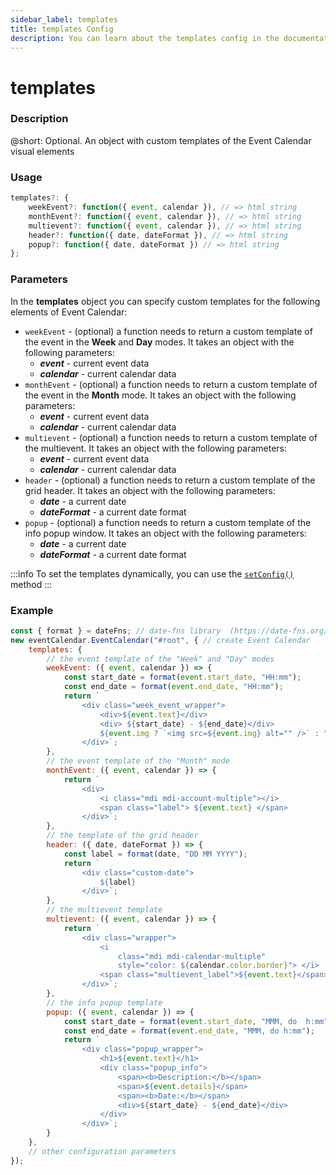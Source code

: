 ```yaml
---
sidebar_label: templates
title: templates Config
description: You can learn about the templates config in the documentation of the DHTMLX JavaScript Event Calendar library. Browse developer guides and API reference, try out code examples and live demos, and download a free 30-day evaluation version of DHTMLX Event Calendar.
---
```


# templates

### Description

@short: Optional. An object with custom templates of the Event Calendar visual elements

### Usage

~~~jsx {}
templates?: {
    weekEvent?: function({ event, calendar }), // => html string
    monthEvent?: function({ event, calendar }), // => html string
    multievent?: function({ event, calendar }), // => html string
    header?: function({ date, dateFormat }), // => html string
    popup?: function({ date, dateFormat }) // => html string
}; 
~~~

### Parameters

In the **templates** object you can specify custom templates for the following elements of Event Calendar:

- `weekEvent` - (optional) a function needs to return a custom template of the event in the **Week** and **Day** modes. It takes an object with the following parameters:
    - ***event*** - current event data
    - ***calendar*** - current calendar data
- `monthEvent` - (optional) a function needs to return a custom template of the event in the **Month** mode. It takes an object with the following parameters:
    - ***event*** - current event data
    - ***calendar*** - current calendar data
- `multievent` - (optional) a function needs to return a custom template of the multievent. It takes an object with the following parameters:
    - ***event*** - current event data
    - ***calendar*** - current calendar data
- `header` - (optional) a function needs to return a custom template of the grid header. It takes an object with the following parameters:
    - ***date*** - a current date
    - ***dateFormat*** - a current date format
- `popup` - (optional) a function needs to return a custom template of the info popup window. It takes an object with the following parameters:
    - ***date*** - a current date
    - ***dateFormat*** - a current date format 

:::info
To set the templates dynamically, you can use the
[`setConfig()`](../../methods/js_eventcalendar_setconfig_method) method
:::

### Example

~~~jsx {5-14,16-22,24-30,32-40,42-55}
const { format } = dateFns; // date-fns library  (https://date-fns.org/)
new eventCalendar.EventCalendar("#root", { // create Event Calendar
    templates: {
        // the event template of the "Week" and "Day" modes
        weekEvent: ({ event, calendar }) => {
            const start_date = format(event.start_date, "HH:mm");
            const end_date = format(event.end_date, "HH:mm");
            return `
                <div class="week_event_wrapper">
                    <div>${event.text}</div>
                    <div> ${start_date} - ${end_date}</div>	
                    ${event.img ? `<img src=${event.img} alt="" />` : ""}
                </div>`;
        },
        // the event template of the "Month" mode
        monthEvent: ({ event, calendar }) => {
            return `
                <div>
                    <i class="mdi mdi-account-multiple"></i>
                    <span class="label"> ${event.text} </span>
                </div>`;
        },
        // the template of the grid header
        header: ({ date, dateFormat }) => {
            const label = format(date, "DD MM YYYY");
            return `
                <div class="custom-date">
                    ${label}
                </div>`;
        },
        // the multievent template
        multievent: ({ event, calendar }) => {
            return `
                <div class="wrapper">
                    <i
                        class="mdi mdi-calendar-multiple"
                        style="color: ${calendar.color.border}"> </i>
                    <span class="multievent_label">${event.text}</span>
                </div>`;
        },
        // the info popup template
        popup: ({ event, calendar }) => {
            const start_date = format(event.start_date, "MMM, do  h:mm");
            const end_date = format(event.end_date, "MMM, do h:mm");
            return `
                <div class="popup_wrapper">
                    <h1>${event.text}</h1>
                    <div class="popup_info">
                        <span><b>Description:</b></span>
                        <span>${event.details}</span>
                        <span><b>Date:</b></span>
                        <div>${start_date} - ${end_date}</div>
                    </div>
                </div>`;
        }
    },
	// other configuration parameters
});
~~~
